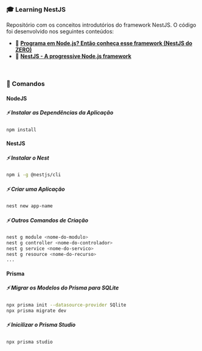 ### 🎓 Learning NestJS

Repositório com os conceitos introdutórios do framework NestJS. O código foi desenvolvido nos seguintes conteúdos:
- 🔗 [**Programa em Node.js? Então conheça esse framework (NestJS do ZERO)**](https://www.youtube.com/watch?v=TRa55WbWnvQ)
- 🔗 [**NestJS - A progressive Node.js framework**](https://docs.nestjs.com/)

<br />


### 🤖 Comandos


#### NodeJS

##### ⚡ Instalar as Dependências da Aplicação

```bash
npm install
```


#### NestJS

##### ⚡ Instalar o Nest

```bash
npm i -g @nestjs/cli
```

##### ⚡ Criar uma Aplicação

```bash
nest new app-name
```

##### ⚡ Outros Comandos de Criação

```bash
nest g module <nome-do-modulo>
nest g controller <nome-do-controlador>
nest g service <nome-do-servico>
nest g resource <nome-do-recurso>
...
```


#### Prisma

##### ⚡ Migrar os Modelos do Prisma para SQLite

```bash
npx prisma init --datasource-provider SQlite
npx prisma migrate dev
```

##### ⚡ Inicilizar o Prisma Studio

```bash
npx prisma studio
```